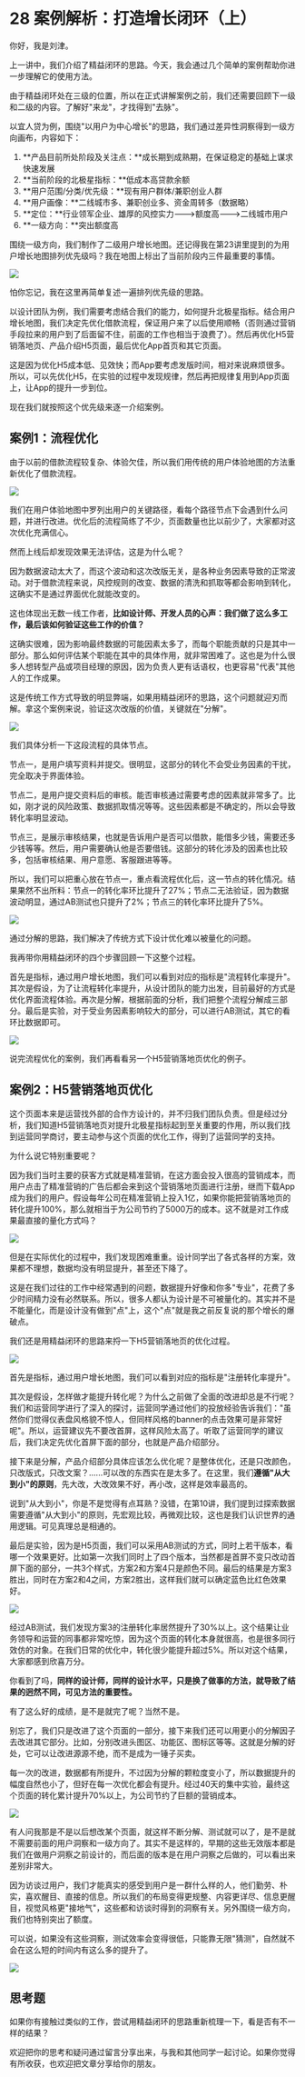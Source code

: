 # 28 案例解析：打造增长闭环（上）

你好，我是刘津。

上一讲中，我们介绍了精益闭环的思路。今天，我会通过几个简单的案例帮助你进一步理解它的使用方法。

由于精益闭环处在三级的位置，所以在正式讲解案例之前，我们还需要回顾下一级和二级的内容。了解好"来龙"，才找得到"去脉"。

以宜人贷为例，围绕"以用户为中心增长"的思路，我们通过差异性洞察得到一级方向画布，内容如下：

1.  **产品目前所处阶段及关注点：**成长期到成熟期，在保证稳定的基础上谋求快速发展
2.  **当前阶段的北极星指标：**低成本高贷款余额
3.  **用户范围/分类/优先级：**现有用户群体/兼职创业人群
4.  **用户画像：**二线城市多、兼职创业多、资金周转多（数据略）
5.  **定位：**行业领军企业、雄厚的风控实力---\>额度高---\>二线城市用户
6.  **一级方向：**突出额度高

围绕一级方向，我们制作了二级用户增长地图。还记得我在第23讲里提到的为用户增长地图排列优先级吗？我在地图上标出了当前阶段内三件最重要的事情。

![](assets/0d9a82543441414d8be279707fc7c1af.jpg)

怕你忘记，我在这里再简单复述一遍排列优先级的思路。

以设计团队为例，我们需要考虑结合我们的能力，如何提升北极星指标。结合用户增长地图，我们决定先优化借款流程，保证用户来了以后使用顺畅（否则通过营销手段拉来的用户到了后面留不住，前面的工作也相当于浪费了）。然后再优化H5营销落地页、产品介绍H5页面，最后优化App首页和其它页面。

这是因为优化H5成本低、见效快；而App要考虑发版时间，相对来说麻烦很多。所以，可以先优化H5，在实验的过程中发现规律，然后再把规律复用到App页面上，让App的提升一步到位。

现在我们就按照这个优先级来逐一介绍案例。

## 案例1：流程优化

由于以前的借款流程较复杂、体验欠佳，所以我们用传统的用户体验地图的方法重新优化了借款流程。

![](assets/42997d809b344884893e301d1e7de518.jpg)

我们在用户体验地图中罗列出用户的关键路径，看每个路径节点下会遇到什么问题，并进行改进。优化后的流程简练了不少，页面数量也比以前少了，大家都对这次优化充满信心。

然而上线后却发现效果无法评估，这是为什么呢？

因为数据波动太大了，而这个波动和这次改版无关，是各种业务因素导致的正常波动。对于借款流程来说，风控规则的改变、数据的清洗和抓取等都会影响到转化，这确实不是通过界面优化就能改变的。

这也体现出无数一线工作者，**比如设计师、开发人员的心声：我们做了这么多工作，最后该如何验证这些工作的价值？**

这确实很难，因为影响最终数据的可能因素太多了，而每个职能贡献的只是其中一部分。那么如何评估某个职能在其中的具体作用，就非常困难了。这也是为什么很多人想转型产品或项目经理的原因，因为负责人更有话语权，也更容易"代表"其他人的工作成果。

这是传统工作方式导致的明显弊端，如果用精益闭环的思路，这个问题就迎刃而解。拿这个案例来说，验证这次改版的价值，关键就在"分解"。

![](assets/4ef7b810336047a0887327b0e4034a50.jpg)

我们具体分析一下这段流程的具体节点。

节点一，是用户填写资料并提交。很明显，这部分的转化不会受业务因素的干扰，完全取决于界面体验。

节点二，是用户提交资料后的审核。能否审核通过需要考虑的因素就非常多了。比如，刚才说的风险政策、数据抓取情况等等。这些因素都是不确定的，所以会导致转化率明显波动。

节点三，是展示审核结果，也就是告诉用户是否可以借款，能借多少钱，需要还多少钱等等。然后，用户需要确认他是否要借钱。这部分的转化涉及的因素也比较多，包括审核结果、用户意愿、客服跟进等等。

所以，我们可以把重心放在节点一，重点看流程优化后，这一节点的转化情况。结果果然不出所料：节点一的转化率环比提升了27%；节点二无法验证，因为数据波动明显，通过AB测试也只提升了2%；节点三的转化率环比提升了5%。

![](assets/f62cacb43f8045e09ee7be002effdf3f.jpg)

通过分解的思路，我们解决了传统方式下设计优化难以被量化的问题。

我再带你用精益闭环的四个步骤回顾一下这整个过程。

首先是指标，通过用户增长地图，我们可以看到对应的指标是"流程转化率提升"。其次是假设，为了让流程转化率提升，从设计团队的能力出发，目前最好的方式是优化界面流程体验。再次是分解，根据前面的分析，我们把整个流程分解成三部分。最后是实验，对于受业务因素影响较大的部分，可以进行AB测试，其它的看环比数据即可。

![](assets/85eda92a68f14f8386412cdf0ed9a5a4.jpg)

说完流程优化的案例，我们再看看另一个H5营销落地页优化的例子。

## 案例2：H5营销落地页优化

这个页面本来是运营找外部的合作方设计的，并不归我们团队负责。但是经过分析，我们知道H5营销落地页对提升北极星指标起到至关重要的作用，所以我们找到运营同学商讨，要主动参与这个页面的优化工作，得到了运营同学的支持。

为什么说它特别重要呢？

因为我们当时主要的获客方式就是精准营销，在这方面会投入很高的营销成本，而用户点击了精准营销的广告后都会来到这个营销落地页面进行注册，继而下载App成为我们的用户。假设每年公司在精准营销上投入1亿，如果你能把营销落地页的转化提升100%，那么就相当于为公司节约了5000万的成本。这不就是对工作成果最直接的量化方式吗？

![](assets/626d2e734ec84a37841c777be6fd1b7c.jpg)

但是在实际优化的过程中，我们发现困难重重。设计同学出了各式各样的方案，效果都不理想，数据均没有明显提升，甚至还下降了。

这是在我们过往的工作中经常遇到的问题，数据提升好像和你多"专业"，花费了多少时间精力没有必然联系。所以，很多人都认为设计是不可被量化的。其实并不是不能量化，而是设计没有做到"点"上，这个"点"就是我之前反复说的那个增长的爆破点。

我们还是用精益闭环的思路来捋一下H5营销落地页的优化过程。

![](assets/f12a0ed9298e4055b595af9efbd78ee2.jpg)

首先是指标，通过用户增长地图，我们可以看到对应的指标是"注册转化率提升"。

其次是假设，怎样做才能提升转化呢？为什么之前做了全面的改进却总是不行呢？我们和运营同学进行了深入的探讨，运营同学通过他们的投放经验告诉我们："虽然你们觉得仪表盘风格貌不惊人，但同样风格的banner的点击效果可是非常好呢"。所以，运营建议先不要改首屏，这样风险太高了。听取了运营同学的建议后，我们决定先优化首屏下面的部分，也就是产品介绍部分。

接下来是分解，产品介绍部分具体应该怎么优化呢？是整体优化，还是只改颜色，只改版式，只改文案？......可以改的东西实在是太多了。在这里，我们**遵循"从大到小"的原则**，先大改，大改效果不好，再小改，这样是效率最高的。

说到"从大到小"，你是不是觉得有点耳熟？没错，在第10讲，我们提到过探索数据需要遵循"从大到小"的原则，先宏观比较，再微观比较，这也是我们认识世界的通用逻辑。可见真理总是相通的。

最后是实验，因为是H5页面，我们可以采用AB测试的方式，同时上若干版本，看哪一个效果更好。比如第一次我们同时上了四个版本，当然都是首屏不变只改动首屏下面的部分，一共3个样式，方案2和方案4只是颜色不同。最后的结果是方案3胜出，同时在方案2和4之间，方案2胜出，这样我们就可以确定蓝色比红色效果好。

![](assets/c01011300a594c5183ae016af5b29bb2.jpg)

经过AB测试，我们发现方案3的注册转化率居然提升了30%以上。这个结果让业务领导和运营的同事都非常吃惊，因为这个页面的转化本身就很高，也是很多同行效仿的对象。在我们日常的优化中，转化很少能提升超过5%。所以对这个结果，大家都感到欣喜万分。

你看到了吗，**同样的设计师，同样的设计水平，只是换了做事的方法，就导致了结果的迥然不同，可见方法的重要性。**

有了这么好的成绩，是不是就完了呢？当然不是。

别忘了，我们只是改进了这个页面的一部分，接下来我们还可以用更小的分解因子去改进其它部分。比如，分别改进头图区、功能区、图标区等等。这就是分解的好处，它可以让改进源源不绝，而不是成为一锤子买卖。

每一次的改进，数据都有所提升，不过因为分解的颗粒度变小了，所以数据提升的幅度自然也小了，但好在每一次优化都会有提升。经过40天的集中实验，最终这个页面的转化累计提升70%以上，为公司节约了巨额的营销成本。

![](assets/c5852666ece141329f947e430b20f258.jpg)

有人问我那是不是以后想改某个页面，就这样不断分解、测试就可以了，是不是就不需要前面的用户洞察和一级方向了。其实不是这样的，早期的这些无效版本都是我们在做用户洞察之前设计的，而后面的版本是在用户洞察之后做的，可以看出来差别非常大。

因为访谈过用户，我们才能真实的感受到用户是一群什么样的人，他们勤劳、朴实，喜欢醒目、直接的信息。所以我们的布局变得更规整、内容更详尽、信息更醒目，视觉风格更"接地气"，这些都和访谈时得到的洞察有关。另外围绕一级方向，我们也特别突出了额度。

可以说，如果没有这些洞察，测试效率会变得很低，只能靠无限"猜测"，自然就不会在这么短的时间内有这么多的提升了。

![](assets/5ce780be3d7c42e4a9f72878082f7d2b.jpg)

## 思考题

如果你有接触过类似的工作，尝试用精益闭环的思路重新梳理一下，看是否有不一样的结果？

欢迎把你的思考和疑问通过留言分享出来，与我和其他同学一起讨论。如果你觉得有所收获，也欢迎把文章分享给你的朋友。
